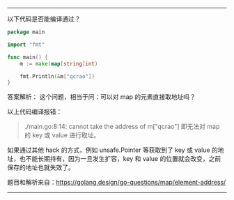 ***
以下代码是否能编译通过？

```go
package main

import "fmt"

func main() {
	m := make(map[string]int)

	fmt.Println(&m["qcrao"])
}
```
答案解析：
这个问题，相当于问：可以对 map 的元素直接取地址吗？

以上代码编译报错：
> ./main.go:8:14: cannot take the address of m["qcrao"]
即无法对 map 的 key 或 value 进行取址。

如果通过其他 hack 的方式，例如 unsafe.Pointer 等获取到了 key 或 value 的地址，也不能长期持有，因为一旦发生扩容，key 和 value 的位置就会改变，之前保存的地址也就失效了。

题目和解析来自：https://golang.design/go-questions/map/element-address/
***